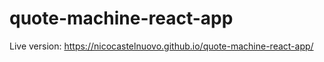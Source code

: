 # quote-machine-react-app

Live version: https://nicocastelnuovo.github.io/quote-machine-react-app/
